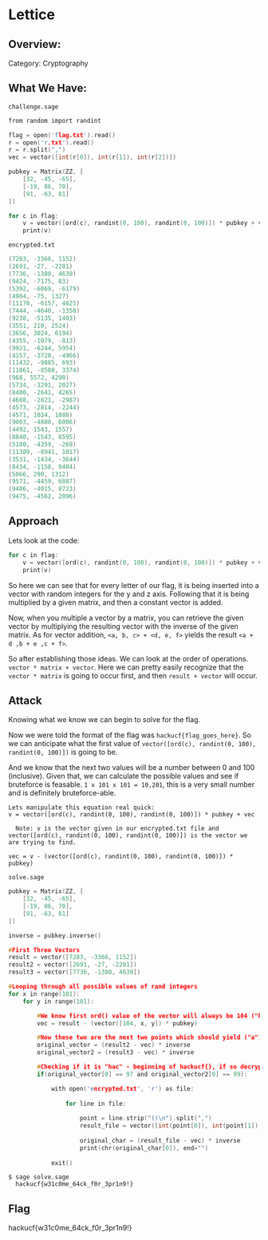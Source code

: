# Lettice

## Overview:

Category: Cryptography

## What We Have:

```challenge.sage```
```c
from random import randint

flag = open('flag.txt').read()
r = open('r.txt').read()
r = r.split(",")
vec = vector([int(r[0]), int(r[1]), int(r[2])])

pubkey = Matrix(ZZ, [
    [32, -45, -65],
    [-19, 86, 70],
    [91, -63, 81]
])

for c in flag:
    v = vector([ord(c), randint(0, 100), randint(0, 100)]) * pubkey + vec
    print(v)
```

```encrypted.txt```
```c
(7283, -3366, 1152)
(2691, -27, -2281)
(7736, -1380, 4630)
(9424, -7175, 83)
(5392, -6069, -6179)
(4904, -75, 1327)
(11170, -6157, 4625)
(7444, -4640, -1350)
(9238, -5135, 1403)
(3551, 210, 2524)
(3656, 3024, 6194)
(4355, -1079, -813)
(9921, -6244, 5954)
(4157, -3720, -4966)
(11432, -9885, 693)
(11861, -8588, 3374)
(968, 5572, 4290)
(5734, -3291, 2027)
(8400, -2641, 4265)
(4608, -2821, -2987)
(4573, -2814, -2244)
(4571, 1034, 1880)
(9003, -4880, 6006)
(4492, 1543, 1557)
(8840, -1543, 6595)
(5100, -4359, -269)
(11389, -8941, 1017)
(3531, -1434, -3644)
(8434, -1158, 9404)
(5066, 290, 1312)
(9571, -4459, 6887)
(9406, -4015, 8723)
(9475, -4562, 2096)
```

## Approach

Lets look at the code:

```c
for c in flag:
    v = vector([ord(c), randint(0, 100), randint(0, 100)]) * pubkey + vec
    print(v)
```

So here we can see that for every letter of our flag, it is being inserted into a vector with random integers for the y and z axis. Following that it is being multiplied by a given matrix, and then a constant vector is added.

Now, when you multiple a vector by a matrix, you can retrieve the given vector by multiplying the resulting vector with the inverse of the given matrix. As for vector addition, `<a, b, c> + <d, e, f>` yields the result `<a + d ,b + e ,c + f>`.

So after establishing those ideas. We can look at the order of operations. `vector * matrix + vector`. Here we can pretty easily recognize that the `vector * matrix` is going to occur first, and then `result + vector` will occur.

## Attack

Knowing what we know we can begin to solve for the flag.

Now we were told the format of the flag was `hackucf{flag_goes_here}`. So we can anticipate what the first value of `vector([ord(c), randint(0, 100), randint(0, 100)])` is going to be.

And we know that the next two values will be a number between 0 and 100 (inclusive). Given that, we can calculate the possible values and see if bruteforce is feasable.
`1 x 101 x 101 = 10,201`, this is a very small number and is definitely bruteforce-able.

```text
Lets manipulate this equation real quick:
v = vector([ord(c), randint(0, 100), randint(0, 100)]) * pubkey + vec

  Note: v is the vector given in our encrypted.txt file and vector([ord(c), randint(0, 100), randint(0, 100)]) is the vector we are trying to find.

vec = v - (vector([ord(c), randint(0, 100), randint(0, 100)]) * pubkey)
```
`solve.sage`
```c
pubkey = Matrix(ZZ, [
    [32, -45, -65],
    [-19, 86, 70],
    [91, -63, 81]
])

inverse = pubkey.inverse()

#First Three Vectors
result = vector([7283, -3366, 1152])
result2 = vector([2691, -27, -2281])
result3 = vector([7736, -1380, 4630])

#Looping through all possible values of rand integers
for x in range(101):
    for y in range(101):

        #We know first ord() value of the vector will always be 104 ("h") for the correct answer, but could also be for an incorrect answer.
        vec = result - (vector([104, x, y]) * pubkey)

        #Now these two are the next two points which should yield ("a") and ("c") which when using ord yields 97 and 99. 
        original_vector = (result2 - vec) * inverse
        original_vector2 = (result3 - vec) * inverse

        #Checking if it is "hac" - beginning of hackucf{}, if so decrypt whole file
        if(original_vector[0] == 97 and original_vector2[0] == 99): 

            with open('encrypted.txt', 'r') as file:
                
                for line in file:
                    
                    point = line.strip("()\n").split(",")
                    result_file = vector([int(point[0]), int(point[1]), int(point[2])])
                    
                    original_char = (result_file - vec) * inverse
                    print(chr(original_char[0]), end="")
                    
            exit()
```



```text
$ sage solve.sage
  hackucf{w31c0me_64ck_f0r_3pr1n9!}
```

## Flag

hackucf{w31c0me_64ck_f0r_3pr1n9!}